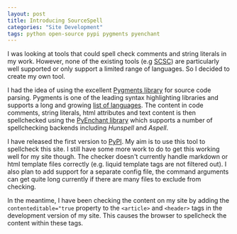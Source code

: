 ```yaml
---
layout: post
title: Introducing SourceSpell
categories: "Site Development"
tags: python open-source pypi pygments pyenchant
---
```


I was looking at tools that could spell check comments and string literals in my work. However, none of the existing tools (e.g [SCSC](http://www.softario.com/scsc.html)) are particularly well supported or only support a limited range of languages. So I decided to create my own tool.

I had the idea of using the excellent [Pygments library](http://pygments.org/) for source code parsing. Pygments is one of the leading syntax highlighting libraries and supports a long and growing [list of languages](http://pygments.org/languages/).
The content in code comments, string literals, html attributes and text content is then spellchecked using the [PyEnchant library](http://pythonhosted.org/pyenchant/) which supports a number of spellchecking backends including *Hunspell* and *Aspell*.

I have released the first version to [PyPI](https://pypi.python.org/pypi/SourceSpell). My aim is to use this tool to spellcheck this site. I still have some more work to do to get this working well for my site though. The checker doesn't currently handle markdown
or html template files correctly (e.g. liquid template tags are not filtered out). I also plan to add support for a separate config file, the command arguments can get quite long currently if there are many files to exclude from checking.

In the meantime, I have been checking the content on my site by adding the `contenteditable="true` property to the `<article>` and `<header>` tags in the development version of my site. This causes the browser to spellcheck the content within these tags.
